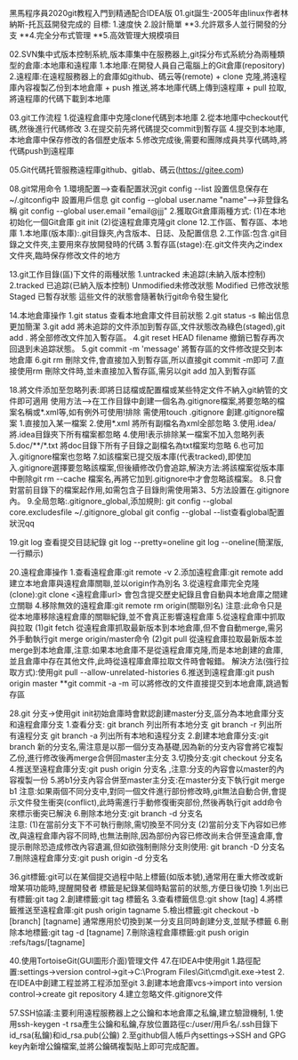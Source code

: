 黑馬程序員2020git教程入門到精通配合IDEA版
01.git誕生-2005年由linux作者林納斯-托瓦茲開發完成的
   目標:
   1.速度快
   2.設計簡單
 **3.允許眾多人並行開發的分支
 **4.完全分布式管理
 **5.高效管理大規模項目

 02.SVN集中式版本控制系統,版本庫集中在服務器上,git採分布式系統分為兩種類型的倉庫:本地庫和遠程庫
    1.本地庫:在開發人員自己電腦上的Git倉庫(repository)
    2.遠程庫:在遠程服務器上的倉庫如github、碼云等(remote)
        + clone 克隆,將遠程庫內容複製乙份到本地倉庫
        + push 推送,將本地庫代碼上傳到遠程庫
        + pull 拉取,將遠程庫的代碼下載到本地庫

03.git工作流程
    1.從遠程倉庫中克隆clone代碼到本地庫
    2.從本地庫中checkout代碼,然後進行代碼修改
    3.在提交前先將代碼提交commit到暫存區
    4.提交到本地庫,本地倉庫中保存修改的各個歷史版本
    5.修改完成後,需要和團隊成員共享代碼時,將代碼push到遠程庫

05.Git代碼托管服務遠程庫github、gitlab、碼云(https://gitee.com)

08.git常用命令
    1.環境配置-->查看配置狀況git config --list 設置信息保存在~/.gitconfig中
      設置用戶信息  git config --global user.name "name"-->非登錄名稱
                  git config --global user.email "email@jjj"
    2.獲取Git倉庫兩種方式:
      (1)在本地初始化一個Git倉庫 git init
      (2)從遠程倉庫克隆git clone <url>
12.工作區、暫存區、本地庫
	1.本地庫(版本庫):.git目錄夾,內含版本、日誌、及配置信息
	2.工作區:包含.git目錄之文件夾,主要用來存放開發時的代碼
	3.暫存區(stage):在.git文件夾內之index文件夾,臨時保存修改文件的地方

13.git工作目錄(區)下文件的兩種狀態
    1.untracked 未追踪(未納入版本控制)
    2.tracked   已追踪(已納入版本控制)
      Unmodified未修改狀態
      Modified  已修改狀態
      Staged    已暫存狀態
    這些文件的狀態會隨著執行git命令發生變化

14.本地倉庫操作
    1.git status 查看本地倉庫文件目前狀態
    2.git status -s 輸出信息更加簡潔
    3.git add 將未追踪的文件添加到暫存區,文件狀態改為綠色(staged),git add . 將全部修改文件加入暫存區。
    4.git reset HEAD filename 撤銷已暫存再次回退到未追踪狀態。
    5.git commit -m 'message' 將暫存區的文件修改提交到本地倉庫
    6.git rm 刪除文件,會直接加入到暫存區,所以直接git commit -m即可
    7.直接使用rm 刪除文件時,並未直接加入暫存區,需另以git add 加入到暫存區

18.將文件添加至忽略列表:即將日誌檔或配置檔或某些特定文件不納入git納管的文件即可適用
	使用方法-->在工作目錄中創建一個名為.gitignore檔案,將要忽略的檔案名稱或*.xml等,如有例外可使用!排除
    需使用touch .gitignore 創建.gitignore檔案
	1.直接加入某一檔案
	2.使用*.xml  將所有副檔名為xml全部忽略
	3.使用.idea/ 將.idea目錄夾下所有檔案都忽略
	4.使用!表示排除某一檔案不加入忽略列表
	5.doc/**/*.txt 將doc目錄下所有子目錄之副檔名為txt檔案均忽略
	6.也可加入.gitignore檔案也忽略
	7.如該檔案已提交版本庫(代表tracked),即使加入.gitignore選擇要忽略該檔案,但後續修改仍會追踪,解決方法:將該檔案從版本庫中刪除git rm --cache 檔案名,再將它加到.gitignore中才會忽略該檔案。
	8.只會對當前目錄下的檔案起作用,如需包含子目錄則需使用第3、5方法設置在.gitignore內。
	9.全局忽略:.gitignore_global,添加規則:
	  git config --global core.excludesfile ~/.gitignore_global
	  git config --global --list查看global配置狀況qq

19.git log 查看提交目誌紀錄
   git log --pretty=oneline
   git log --oneline(簡潔版,一行顯示)

20.遠程倉庫操作
    1.查看遠程倉庫:git remote -v
    2.添加遠程倉庫:git remote add <origin> <url> 建立本地倉庫與遠程倉庫關聯,並以origin作為別名
    3.從遠程倉庫完全克隆(clone):git clone <遠程倉庫url> 會包含提交歷史紀錄且會自動與本地倉庫之間建立關聯
    4.移除無效的遠程倉庫:git remote rm origin(關聯別名) 注意:此命令只是從本地庫移除遠程倉庫的關聯紀錄,並不會真正影響遠程倉庫
    5.從遠程倉庫中抓取與拉取
      (1)git fetch 從遠程倉庫抓取最新版本到本地倉庫,但不會自動merge,需另外手動執行git merge origin/master命令
      (2)git pull 從遠程倉庫拉取最新版本並merge到本地倉庫,注意:如果本地倉庫不是從遠程倉庫克隆,而是本地創建的倉庫,並且倉庫中存在其他文件,此時從遠程庫倉庫拉取文件時會報錯。
        解決方法(強行拉取方式):使用git pull --allow-unrelated-histories
    6.推送到遠程倉庫:git push origin master
    **git commit -a -m 可以將修改的文件直接提交到本地倉庫,跳過暫存區

28.git 分支->使用git init初始倉庫時會默認創建master分支,區分為本地倉庫分支和遠程倉庫分支
    1.查看分支:
        git branch  列出所有本地分支
        git branch -r 列出所有遠程分支
        git branch -a 列出所有本地和遠程分支
    2.創建本地倉庫分支:git branch 新的分支名,需注意是以那一個分支為基礎,因為新的分支內容會將它複製乙份,進行修改後再merge合併回master主分支
    3.切換分支:git checkout 分支名
    4.推送至遠程倉庫分支:git push origin 分支名 ,注意:分支的內容會以master的內容複製一份
    5.將b1分支內容合併至master主分支:在master分支下執行git merge b1
	  注意:如果兩個不同分支中,對同一個文件進行部份修改時,git無法自動合併,會提示文件發生衝突(conflict),此時需進行手動修復衝突部份,然後再執行git add命令來標示衝突已解決
	6.刪除本地分支:git branch -d 分支名	
	  注意:
	  (1)在當前分支下不可執行刪除,需切換至不同分支
	  (2)當前分支下內容如已修改,與遠程倉庫內容不同時,也無法刪除,因為部份內容已修改尚未合併至遠倉庫,會提示刪除恐造成修改內容遺漏,但如欲強制刪除分支則使用:
	     git branch -D 分支名
	7.刪除遠程倉庫分支:git push origin -d 分支名

36.git標籤:git可以在某個提交過程中貼上標籤(如版本號),通常用在重大修改或新增某項功能時,提醒開發者
	標籤是紀錄某個時點當前的狀態,方便日後切換
	1.列出已有標籤:git tag 
	2.創建標籤:git tag 標籤名
	3.查看標籤信息:git show [tag]
	4.將標籤推送至遠程倉庫:git push origin tagname
	5.檢出標籤:git checkout -b [branch] [tagname] 通常應用於切換到某一分支且同時創建分支,並賦予標籤
	6.刪除本地標籤:git tag -d [tagname]
	7.刪除遠程倉庫標籤:git push origin :refs/tags/[tagname]

40.使用TortoiseGit(GUI圖形介面)管理文件
47.在IDEA中使用git
    1.路徑配置:settings->version control->git->C:\Program Files\Git\cmd\git.exe->test
    2.在IDEA中創建工程並將工程添加至git
    3.創建本地倉庫vcs->import into version control->create git repository
    4.建立忽略文件.gitignore文件

57.SSH協議:主要利用遠程服務器上之公鑰和本地倉庫之私鑰,建立驗證機制,
    1.使用ssh-keygen -t rsa產生公鑰和私鑰,存放位置路徑c:/user/用戶名/.ssh目錄下id_rsa(私鑰)和id_rsa.pub(公鑰)
    2.至github個人帳戶內settings->SSH and GPG key內新增公鑰檔案,並將公鑰碼複製貼上即可完成配置。